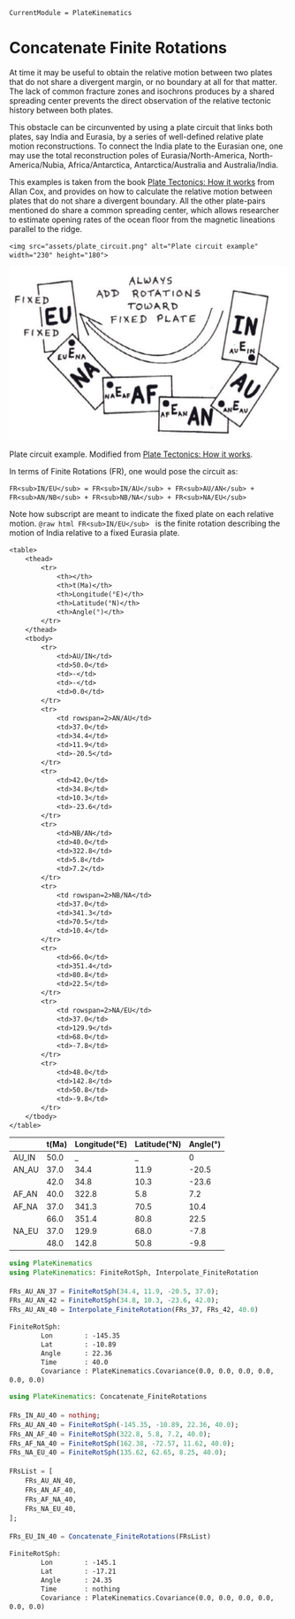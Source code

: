 ```@meta
CurrentModule = PlateKinematics
```

# Concatenate Finite Rotations

At time it may be useful to obtain the relative motion between two plates that do not share a divergent margin, or no boundary at all for that matter. The lack of common fracture zones and isochrons produces by a shared spreading center prevents the direct observation of the relative tectonic history between both plates. 

This obstacle can be circunvented by using a plate circuit that links both plates, say India and Eurasia, by a series of well-defined relative plate motion reconstructions. To connect the India plate to the Eurasian one, one may use the total reconstruction poles of Eurasia/North-America, North-America/Nubia, Africa/Antarctica, Antarctica/Australia and Australia/India.

This examples is taken from the book [Plate Tectonics: How it works][1] from Allan Cox, and provides on how to calculate the relative motion between plates that do not share a divergent boundary. All the other plate-pairs mentioned do share a common spreading center, which allows researcher to estimate opening rates of the ocean floor from the magnetic lineations parallel to the ridge.

```@raw html
<img src="assets/plate_circuit.png" alt="Plate circuit example" width="230" height="180">
```
![alt text](assets/plate_circuit.png)

Plate circuit example. Modified from [Plate Tectonics: How it works][1].


In terms of Finite Rotations (FR), one would pose the circuit as:

```@raw html
FR<sub>IN/EU</sub> = FR<sub>IN/AU</sub> + FR<sub>AU/AN</sub> + FR<sub>AN/NB</sub> + FR<sub>NB/NA</sub> + FR<sub>NA/EU</sub>
```

Note how subscript are meant to indicate the fixed plate on each relative motion. ```@raw html FR<sub>IN/EU</sub> ``` is the finite rotation describing the motion of India relative to a fixed Eurasia plate.

```@raw html
<table>
    <thead>
        <tr>
            <th></th>
            <th>t(Ma)</th>
            <th>Longitude(°E)</th>
            <th>Latitude(°N)</th>
            <th>Angle(°)</th>
        </tr>
    </thead>
    <tbody>
        <tr>
            <td>AU/IN</td>
            <td>50.0</td>
            <td>-</td>
            <td>-</td>
            <td>0.0</td>
        </tr>
        <tr>
            <td rowspan=2>AN/AU</td>
            <td>37.0</td>
            <td>34.4</td>
            <td>11.9</td>
            <td>-20.5</td>
        </tr>
        <tr>
            <td>42.0</td>
            <td>34.8</td>
            <td>10.3</td>
            <td>-23.6</td>
        </tr>
        <tr>
            <td>NB/AN</td>
            <td>40.0</td>
            <td>322.8</td>
            <td>5.8</td>
            <td>7.2</td>
        </tr>
        <tr>
            <td rowspan=2>NB/NA</td>
            <td>37.0</td>
            <td>341.3</td>
            <td>70.5</td>
            <td>10.4</td>
        </tr>
        <tr>
            <td>66.0</td>
            <td>351.4</td>
            <td>80.8</td>
            <td>22.5</td>
        </tr>
        <tr>
            <td rowspan=2>NA/EU</td>
            <td>37.0</td>
            <td>129.9</td>
            <td>68.0</td>
            <td>-7.8</td>
        </tr>
        <tr>
            <td>48.0</td>
            <td>142.8</td>
            <td>50.8</td>
            <td>-9.8</td>
        </tr>
    </tbody>
</table>
```

|       | t(Ma) | Longitude(°E) | Latitude(°N) | Angle(°) |
|-------|-------|---------------|--------------|----------|
| AU_IN | 50.0  | _             | _            | 0        |
| AN_AU | 37.0  | 34.4          | 11.9         | -20.5    |
|       | 42.0  | 34.8          | 10.3         | -23.6    |
| AF_AN | 40.0  | 322.8         | 5.8          | 7.2      |
| AF_NA | 37.0  | 341.3         | 70.5         | 10.4     |
|       | 66.0  | 351.4         | 80.8         | 22.5     |
| NA_EU | 37.0  | 129.9         | 68.0         | -7.8     |
|       | 48.0  | 142.8         | 50.8         | -9.8     |

```julia
using PlateKinematics
using PlateKinematics: FiniteRotSph, Interpolate_FiniteRotation

FRs_AU_AN_37 = FiniteRotSph(34.4, 11.9, -20.5, 37.0);
FRs_AU_AN_42 = FiniteRotSph(34.8, 10.3, -23.6, 42.0);
FRs_AU_AN_40 = Interpolate_FiniteRotation(FRs_37, FRs_42, 40.0)
```

```REPL
FiniteRotSph:
        Lon        : -145.35
        Lat        : -10.89
        Angle      : 22.36
        Time       : 40.0
        Covariance : PlateKinematics.Covariance(0.0, 0.0, 0.0, 0.0, 0.0, 0.0)
```

```julia
using PlateKinematics: Concatenate_FiniteRotations

FRs_IN_AU_40 = nothing;
FRs_AU_AN_40 = FiniteRotSph(-145.35, -10.89, 22.36, 40.0);
FRs_AN_AF_40 = FiniteRotSph(322.8, 5.8, 7.2, 40.0);
FRs_AF_NA_40 = FiniteRotSph(162.38, -72.57, 11.62, 40.0);
FRs_NA_EU_40 = FiniteRotSph(135.62, 62.65, 8.25, 40.0);

FRsList = [
    FRs_AU_AN_40,
    FRs_AN_AF_40,
    FRs_AF_NA_40,
    FRs_NA_EU_40,
];

FRs_EU_IN_40 = Concatenate_FiniteRotations(FRsList)
```
```REPL
FiniteRotSph:
        Lon        : -145.1
        Lat        : -17.21
        Angle      : 24.35
        Time       : nothing
        Covariance : PlateKinematics.Covariance(0.0, 0.0, 0.0, 0.0, 0.0, 0.0)
```


[1]:https://www.wiley.com/en-us/Plate+Tectonics%3A+How+It+Works-p-9781444314212